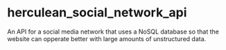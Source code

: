 # herculean_social_network_api
An API for a social media network that uses a NoSQL database so that the website can opperate better with large amounts of unstructured data.
